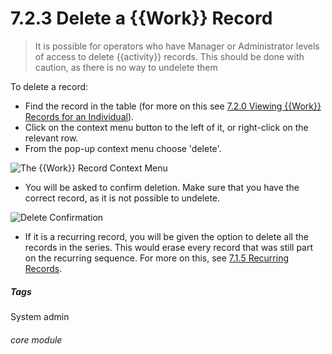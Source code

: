 # 7.2.3    Delete a {{Work}} Record

> It is possible for operators who have Manager or Administrator levels of access to delete {{activity}} records. This should be done with caution, as there is no way to undelete them

To delete a record:
- Find the record in the table (for more on this see [7.2.0 Viewing {{Work}} Records for an Individual](/help/index/p/7.2.0)).
- Click on the context menu button to the left of it, or right-click on the relevant row.
- From the pop-up context menu choose 'delete'. 

![The {{Work}} Record Context Menu](7.2.3a.png)

- You will be asked to confirm deletion. Make sure that you have the correct record, as it is not possible to undelete. 

![Delete Confirmation](7.2.3b.png)

- If it is a recurring record, you will be given the option to delete all the records in the series. This would erase every record that was still part on the recurring sequence. For more on this, see [7.1.5 Recurring Records](/help/index/p/7.1.5).


##### Tags
System admin

###### core module

